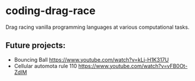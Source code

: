 # coding-drag-race
Drag racing vanilla programming languages at various computational tasks.

## Future projects:
* Bouncing Ball https://www.youtube.com/watch?v=kLj-H1K317U
* Cellular automota rule 110 https://www.youtube.com/watch?v=vFB0Ot-ZdIM